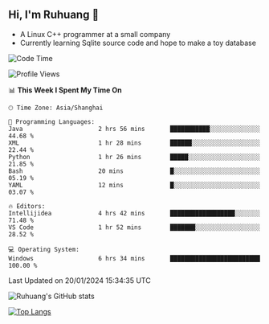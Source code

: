 ## Hi, I'm Ruhuang 👋

- A Linux C++ programmer at a small company
- Currently learning Sqlite source code and hope to make a toy database

<!--START_SECTION:waka-->
![Code Time](http://img.shields.io/badge/Code%20Time-58%20hrs%2050%20mins-blue)

![Profile Views](http://img.shields.io/badge/Profile%20Views-0-blue)

📊 **This Week I Spent My Time On** 

```text
🕑︎ Time Zone: Asia/Shanghai

💬 Programming Languages: 
Java                     2 hrs 56 mins       ███████████░░░░░░░░░░░░░░   44.68 % 
XML                      1 hr 28 mins        ██████░░░░░░░░░░░░░░░░░░░   22.44 % 
Python                   1 hr 26 mins        █████░░░░░░░░░░░░░░░░░░░░   21.85 % 
Bash                     20 mins             █░░░░░░░░░░░░░░░░░░░░░░░░   05.19 % 
YAML                     12 mins             █░░░░░░░░░░░░░░░░░░░░░░░░   03.07 % 

🔥 Editors: 
Intellijidea             4 hrs 42 mins       ██████████████████░░░░░░░   71.48 % 
VS Code                  1 hr 52 mins        ███████░░░░░░░░░░░░░░░░░░   28.52 % 

💻 Operating System: 
Windows                  6 hrs 34 mins       █████████████████████████   100.00 % 
```


 Last Updated on 20/01/2024 15:34:35 UTC
<!--END_SECTION:waka-->

![Ruhuang's GitHub stats](https://github-readme-stats.vercel.app/api?username=ruhuang2001&count_private=true&hide_title=true&show_icons=true&theme=vue)

[![Top Langs](https://github-readme-stats.vercel.app/api/top-langs/?username=ruhuang2001&layout=compact)](https://github.com/anuraghazra/github-readme-stats)
